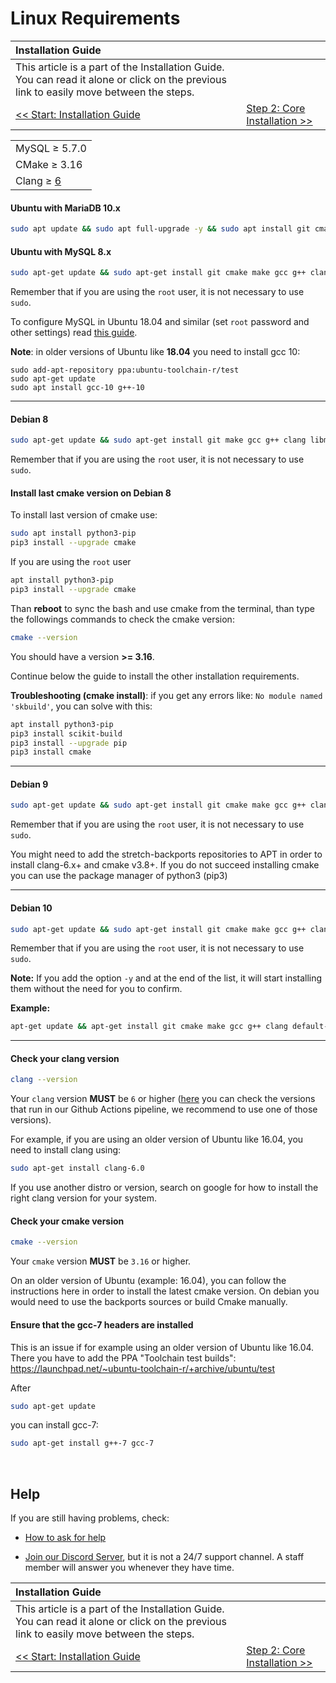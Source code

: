 # Linux Requirements

| Installation Guide | |
| :- | :- |
| This article is a part of the Installation Guide. You can read it alone or click on the previous link to easily move between the steps. |
| [<< Start: Installation Guide](Installation.md) | [Step 2: Core Installation >>](core-installation.md) |

| |
| :- |
| MySQL ≥ 5.7.0 |
| CMake ≥ 3.16 |
| Clang ≥ [6](https://github.com/azerothcore/azerothcore-wotlk/actions?query=workflow%3Acore-build) |

#### Ubuntu with MariaDB 10.x

```sh
sudo apt update && sudo apt full-upgrade -y && sudo apt install git cmake make gcc g++ clang libssl-dev libbz2-dev libreadline-dev libncurses-dev libace-6.* libace-dev mariadb-server mariadb-client libmariadb-dev libmariadbclient-dev libmariadb-dev-compat
```

#### Ubuntu with MySQL 8.x

```sh
sudo apt-get update && sudo apt-get install git cmake make gcc g++ clang libmysqlclient-dev libssl-dev libbz2-dev libreadline-dev libncurses-dev mysql-server libace-6.* libace-dev
```

Remember that if you are using the `root` user, it is not necessary to use `sudo`.

To configure MySQL in Ubuntu 18.04 and similar (set `root` password and other settings) read [this guide](https://www.digitalocean.com/community/tutorials/how-to-install-mysql-on-ubuntu-18-04).

**Note**: in older versions of Ubuntu like **18.04** you need to install gcc 10:

```
sudo add-apt-repository ppa:ubuntu-toolchain-r/test
sudo apt-get update
sudo apt install gcc-10 g++-10
```


--- 

#### Debian 8

```sh
sudo apt-get update && sudo apt-get install git make gcc g++ clang libmysqlclient-dev libssl1.0-dev libbz2-dev libreadline-dev libncurses-dev mysql-server libace-6.* libace-dev
```

Remember that if you are using the `root` user, it is not necessary to use `sudo`.

#### Install last cmake version on Debian 8

To install last version of cmake use:

```sh
sudo apt install python3-pip
pip3 install --upgrade cmake
```

If you are using the `root` user

```sh
apt install python3-pip
pip3 install --upgrade cmake
```

Than **reboot** to sync the bash and use cmake from the terminal, than type the followings commands to check the cmake version:

```sh
cmake --version
```

You should have a version **>= 3.16**.

Continue below the guide to install the other installation requirements.

**Troubleshooting (cmake install)**: if you get any errors like: `No module named 'skbuild'`, you can solve with this:

```sh
apt install python3-pip
pip3 install scikit-build
pip3 install --upgrade pip
pip3 install cmake
```

---

#### Debian 9

```sh
sudo apt-get update && sudo apt-get install git cmake make gcc g++ clang default-libmysqlclient-dev libssl1.0-dev libbz2-dev libreadline-dev libncurses-dev mysql-server libace-6.* libace-dev
```

Remember that if you are using the `root` user, it is not necessary to use `sudo`.

You might need to add the stretch-backports repositories to APT in order to install clang-6.x+ and cmake v3.8+.
If you do not succeed installing cmake you can use the package manager of python3 (pip3)

---

#### Debian 10

```sh
sudo apt-get update && sudo apt-get install git cmake make gcc g++ clang default-libmysqlclient-dev libssl-dev libbz2-dev libreadline-dev libncurses-dev mariadb-server libace-6.* libace-dev
```

Remember that if you are using the `root` user, it is not necessary to use `sudo`.

**Note:** If you add the option `-y` and at the end of the list, it will start installing them without the need for you to confirm.

**Example:**

```sh
apt-get update && apt-get install git cmake make gcc g++ clang default-libmysqlclient-dev libssl-dev libbz2-dev libreadline-dev libncurses-dev mariadb-server libace-6.* libace-dev -y
```

--- 


#### Check your clang version

```sh
clang --version
```

Your `clang` version **MUST** be `6` or higher ([here](https://github.com/azerothcore/azerothcore-wotlk/actions?query=workflow%3Acore-build) you can check the versions that run in our Github Actions pipeline, we recommend to use one of those versions).

For example, if you are using an older version of Ubuntu like 16.04, you need to install clang using:

```sh
sudo apt-get install clang-6.0
```

If you use another distro or version, search on google for how to install the right clang version for your system.

#### Check your cmake version

```sh
cmake --version
```

Your `cmake` version **MUST** be `3.16` or higher.

On an older version of Ubuntu (example: 16.04), you can follow the instructions here in order to install the latest cmake version. On debian you would need to use the backports sources or build Cmake manually.

#### Ensure that the gcc-7 headers are installed

This is an issue if for example using an older version of Ubuntu like 16.04. There you have to add the PPA "Toolchain test builds":
https://launchpad.net/~ubuntu-toolchain-r/+archive/ubuntu/test

After

```sh
sudo apt-get update
```

you can install gcc-7: 

```sh
sudo apt-get install g++-7 gcc-7
```

<br>

## Help

If you are still having problems, check:

* [How to ask for help](How-to-ask-for-help.md)

* [Join our Discord Server](https://discord.gg/gkt4y2x), but it is not a 24/7 support channel. A staff member will answer you whenever they have time.

| Installation Guide | |
| :- | :- |
| This article is a part of the Installation Guide. You can read it alone or click on the previous link to easily move between the steps. |
| [<< Start: Installation Guide](Installation.md) | [Step 2: Core Installation >>](core-installation.md) |
